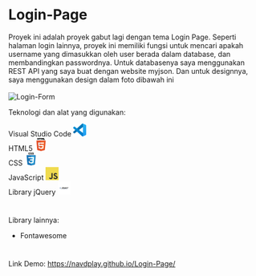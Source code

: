 # Login-Page

Proyek ini adalah proyek gabut lagi dengan tema Login Page. Seperti halaman login lainnya, proyek ini memiliki fungsi untuk mencari apakah username yang dimasukkan oleh user berada dalam database, dan membandingkan passwordnya. Untuk databasenya saya menggunakan REST API yang saya buat dengan website myjson. Dan untuk designnya, saya menggunakan design dalam foto dibawah ini
<br>
<br>
<img alt="Login-Form" width="450px" src="https://www.sketchappsources.com/resources/source-image/login-form-johnnythedesigner.jpg" />
 
Teknologi dan alat yang digunakan: 
 
Visual Studio Code 
<img alt="Visual Studio Code" width="26px" src="https://raw.githubusercontent.com/github/explore/80688e429a7d4ef2fca1e82350fe8e3517d3494d/topics/visual-studio-code/visual-studio-code.png" />
<br>
HTML5
<img alt="HTML5" width="26px" src="https://raw.githubusercontent.com/github/explore/80688e429a7d4ef2fca1e82350fe8e3517d3494d/topics/html/html.png" />
<br>
CSS
<img alt="CSS3" width="26px" src="https://raw.githubusercontent.com/github/explore/80688e429a7d4ef2fca1e82350fe8e3517d3494d/topics/css/css.png" />
<br>
JavaScript
<img alt="JavaScript" width="26px" src="https://raw.githubusercontent.com/github/explore/80688e429a7d4ef2fca1e82350fe8e3517d3494d/topics/javascript/javascript.png" />
<br>
Library jQuery
<img alt="jQuery" width="26px" src="https://raw.githubusercontent.com/github/explore/80688e429a7d4ef2fca1e82350fe8e3517d3494d/topics/jquery/jquery.png" />
#
Library lainnya:
- Fontawesome
#
Link Demo: https://navdplay.github.io/Login-Page/
